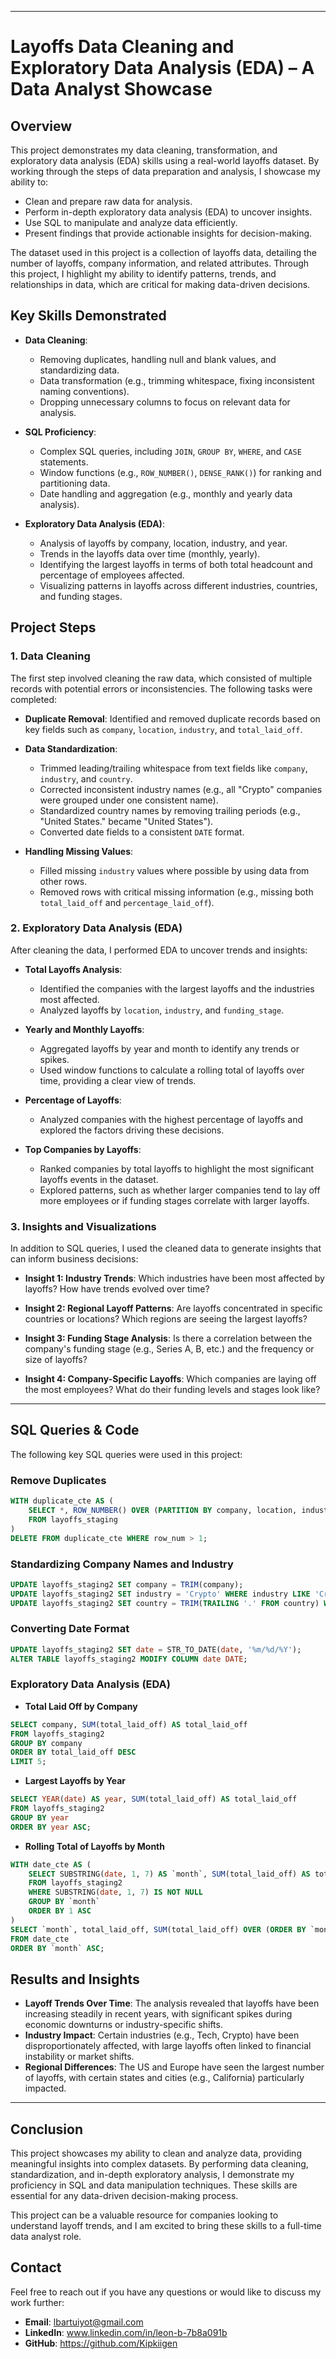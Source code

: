 

---

# Layoffs Data Cleaning and Exploratory Data Analysis (EDA) – A Data Analyst Showcase

## Overview

This project demonstrates my data cleaning, transformation, and exploratory data analysis (EDA) skills using a real-world layoffs dataset. By working through the steps of data preparation and analysis, I showcase my ability to:

- Clean and prepare raw data for analysis.
- Perform in-depth exploratory data analysis (EDA) to uncover insights.
- Use SQL to manipulate and analyze data efficiently.
- Present findings that provide actionable insights for decision-making.

The dataset used in this project is a collection of layoffs data, detailing the number of layoffs, company information, and related attributes. Through this project, I highlight my ability to identify patterns, trends, and relationships in data, which are critical for making data-driven decisions.

## Key Skills Demonstrated

- **Data Cleaning**: 
  - Removing duplicates, handling null and blank values, and standardizing data.
  - Data transformation (e.g., trimming whitespace, fixing inconsistent naming conventions).
  - Dropping unnecessary columns to focus on relevant data for analysis.

- **SQL Proficiency**:
  - Complex SQL queries, including `JOIN`, `GROUP BY`, `WHERE`, and `CASE` statements.
  - Window functions (e.g., `ROW_NUMBER()`, `DENSE_RANK()`) for ranking and partitioning data.
  - Date handling and aggregation (e.g., monthly and yearly data analysis).

- **Exploratory Data Analysis (EDA)**:
  - Analysis of layoffs by company, location, industry, and year.
  - Trends in the layoffs data over time (monthly, yearly).
  - Identifying the largest layoffs in terms of both total headcount and percentage of employees affected.
  - Visualizing patterns in layoffs across different industries, countries, and funding stages.

## Project Steps

### 1. Data Cleaning

The first step involved cleaning the raw data, which consisted of multiple records with potential errors or inconsistencies. The following tasks were completed:

- **Duplicate Removal**: Identified and removed duplicate records based on key fields such as `company`, `location`, `industry`, and `total_laid_off`.
  
- **Data Standardization**: 
  - Trimmed leading/trailing whitespace from text fields like `company`, `industry`, and `country`.
  - Corrected inconsistent industry names (e.g., all "Crypto" companies were grouped under one consistent name).
  - Standardized country names by removing trailing periods (e.g., "United States." became "United States").
  - Converted date fields to a consistent `DATE` format.

- **Handling Missing Values**: 
  - Filled missing `industry` values where possible by using data from other rows.
  - Removed rows with critical missing information (e.g., missing both `total_laid_off` and `percentage_laid_off`).

### 2. Exploratory Data Analysis (EDA)

After cleaning the data, I performed EDA to uncover trends and insights:

- **Total Layoffs Analysis**:
  - Identified the companies with the largest layoffs and the industries most affected.
  - Analyzed layoffs by `location`, `industry`, and `funding_stage`.

- **Yearly and Monthly Layoffs**:
  - Aggregated layoffs by year and month to identify any trends or spikes.
  - Used window functions to calculate a rolling total of layoffs over time, providing a clear view of trends.

- **Percentage of Layoffs**:
  - Analyzed companies with the highest percentage of layoffs and explored the factors driving these decisions.

- **Top Companies by Layoffs**:
  - Ranked companies by total layoffs to highlight the most significant layoffs events in the dataset.
  - Explored patterns, such as whether larger companies tend to lay off more employees or if funding stages correlate with larger layoffs.

### 3. Insights and Visualizations

In addition to SQL queries, I used the cleaned data to generate insights that can inform business decisions:

- **Insight 1: Industry Trends**: Which industries have been most affected by layoffs? How have trends evolved over time?
  
- **Insight 2: Regional Layoff Patterns**: Are layoffs concentrated in specific countries or locations? Which regions are seeing the largest layoffs?

- **Insight 3: Funding Stage Analysis**: Is there a correlation between the company's funding stage (e.g., Series A, B, etc.) and the frequency or size of layoffs?

- **Insight 4: Company-Specific Layoffs**: Which companies are laying off the most employees? What do their funding levels and stages look like?

---

## SQL Queries & Code

The following key SQL queries were used in this project:

### Remove Duplicates

```sql
WITH duplicate_cte AS (
    SELECT *, ROW_NUMBER() OVER (PARTITION BY company, location, industry, total_laid_off, percentage_laid_off, date, stage, country, funds_raised_millions) AS row_num
    FROM layoffs_staging
)
DELETE FROM duplicate_cte WHERE row_num > 1;
```

### Standardizing Company Names and Industry

```sql
UPDATE layoffs_staging2 SET company = TRIM(company);
UPDATE layoffs_staging2 SET industry = 'Crypto' WHERE industry LIKE 'Crypto%';
UPDATE layoffs_staging2 SET country = TRIM(TRAILING '.' FROM country) WHERE country LIKE 'United States%';
```

### Converting Date Format

```sql
UPDATE layoffs_staging2 SET date = STR_TO_DATE(date, '%m/%d/%Y');
ALTER TABLE layoffs_staging2 MODIFY COLUMN date DATE;
```

### Exploratory Data Analysis (EDA)

- **Total Laid Off by Company**

```sql
SELECT company, SUM(total_laid_off) AS total_laid_off
FROM layoffs_staging2
GROUP BY company
ORDER BY total_laid_off DESC
LIMIT 5;
```

- **Largest Layoffs by Year**

```sql
SELECT YEAR(date) AS year, SUM(total_laid_off) AS total_laid_off
FROM layoffs_staging2
GROUP BY year
ORDER BY year ASC;
```

- **Rolling Total of Layoffs by Month**

```sql
WITH date_cte AS (
    SELECT SUBSTRING(date, 1, 7) AS `month`, SUM(total_laid_off) AS total_laid_off
    FROM layoffs_staging2
    WHERE SUBSTRING(date, 1, 7) IS NOT NULL
    GROUP BY `month`
    ORDER BY 1 ASC
)
SELECT `month`, total_laid_off, SUM(total_laid_off) OVER (ORDER BY `month` ASC) AS rolling_total_layoffs
FROM date_cte
ORDER BY `month` ASC;
```

## Results and Insights

- **Layoff Trends Over Time**: The analysis revealed that layoffs have been increasing steadily in recent years, with significant spikes during economic downturns or industry-specific shifts.
- **Industry Impact**: Certain industries (e.g., Tech, Crypto) have been disproportionately affected, with large layoffs often linked to financial instability or market shifts.
- **Regional Differences**: The US and Europe have seen the largest number of layoffs, with certain states and cities (e.g., California) particularly impacted.

---

## Conclusion

This project showcases my ability to clean and analyze data, providing meaningful insights into complex datasets. By performing data cleaning, standardization, and in-depth exploratory analysis, I demonstrate my proficiency in SQL and data manipulation techniques. These skills are essential for any data-driven decision-making process.

This project can be a valuable resource for companies looking to understand layoff trends, and I am excited to bring these skills to a full-time data analyst role.

## Contact

Feel free to reach out if you have any questions or would like to discuss my work further:

- **Email**: lbartuiyot@gmail.com
- **LinkedIn**: www.linkedin.com/in/leon-b-7b8a091b
- **GitHub**: https://github.com/Kipkiigen
